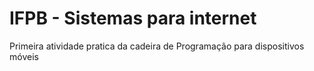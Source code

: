 # IFPB - Sistemas para internet
Primeira atividade pratica da cadeira de Programação para dispositivos móveis
